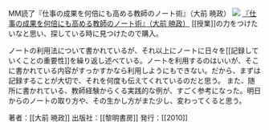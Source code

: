 MM読了『仕事の成果を何倍にも高める教師のノート術』（大前 暁政）
[![](https://images-fe.ssl-images-amazon.com/images/I/513LyMeCU6L._SL160_.jpg)](http://www.amazon.co.jp/exec/obidos/ASIN/4654018484/choiyaki81-22/ref=nosim)
[『仕事の成果を何倍にも高める教師のノート術』（大前 暁政）](http://www.amazon.co.jp/exec/obidos/ASIN/4654018484/choiyaki81-22/ref=nosim)
[[授業]]の力をつけたいなと思い、探している時に見つけたので購入。

ノートの利用法について書かれているが、それ以上にノートに日々を[[記録していくことの重要性]]を繰り返し述べている。ノートを利用するのはいいが、そこに書かれている内容がすっかすかなら利用しようにもできない。だから、まずは記録することが大切で、それを何度も伝えてくれているのだと思う。
また、随所に書かれている、教師経験からくる実践的な例が、すごく参考になった。明日からのノートの取り方や、その生かし方がまた少し、変わってくると思う。

著者：[[大前 暁政]]
出版社：[[黎明書房]]
発行：[[2010]]

